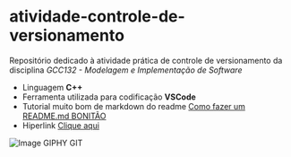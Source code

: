 # atividade-controle-de-versionamento

Repositório dedicado à atividade prática de controle de versionamento da disciplina <i>GCC132 - Modelagem e Implementação de Software</i>

- Linguagem <b>C++</b>
- Ferramenta utilizada para codificação <b>VSCode</b>
- Tutorial muito bom de markdown do readme [Como fazer um README.md BONITÃO](https://raullesteves.medium.com/github-como-fazer-um-readme-md-bonit%C3%A3o-c85c8f154f8)
- Hiperlink <a href="https://media3.giphy.com/media/cFkiFMDg3iFoI/giphy.gif?cid=ecf05e47i1so9updsmvgbf57uhv5a66i49iqwwope7z2vyic&rid=giphy.gif&ct=g" target="_blank">Clique aqui</a>

![Image GIPHY GIT](https://raw.githubusercontent.com/gist/ManulMax/2d20af60d709805c55fd784ca7cba4b9/raw/bcfeac7604f674ace63623106eb8bb8471d844a6/github.gif)

